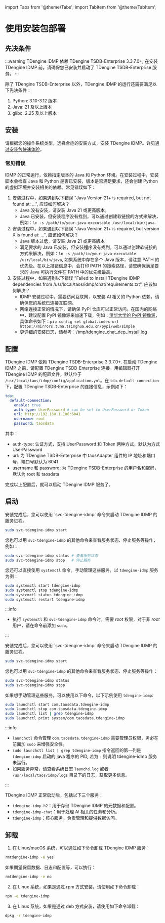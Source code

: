 import Tabs from '@theme/Tabs';
import TabItem from '@theme/TabItem';

# 使用安装包部署

## 先决条件

:::warning
TDengine IDMP 依赖 TDengine TSDB-Enterprise 3.3.7.0+, 在安装 TDengine IDMP 前，请确保您已安装并启动了 TDengine TSDB-Enterprise 服务。
:::

除了 TDengine TSDB-Enterprise 以外，TDengine IDMP 的运行还需要满足以下先决条件：

1. Python: 3.10-3.12 版本
1. Java: 21 及以上版本
1. glibc: 2.25 及以上版本

## 安装

请根据您的操作系统类型，选择合适的安装方式，安装 TDengine IDMP。详见[通过安装包快速体验](../../get-started/get-started-installer)。

### 常见错误

IDMP 的正常运行，依赖指定版本的 Java 和 Python 环境。在安装过程中，安装脚本会检查 Java 和 Python 是否已安装，版本是否满足要求，还会创建 Python 的虚拟环境并安装相关的依赖。常见错误如下：

1. 安装过程中，如果遇到以下错误 "Java Version 21+ is required, but not found at: ...", 应该如何解决？
    - Java 没有安装，请安装 Java 21 或更高版本。
    - Java 已安装，但安装程序没有找到，可以通过创建软链接的方式来解决，例如：`ln -s /path/to/your-java-executable /usr/local/bin/java`.
2. 安装过程中，如果遇到以下错误 "Java Version 21+ is required, but version X is found at: ...", 应该如何解决？ 
    - Java 版本过低，请安装 Java 21 或更高版本。
    - 满足要求的 Java 已安装，但安装程序没有找到，可以通过创建软链接的方式来解决，例如：`ln -s /path/to/your-java-executable /usr/local/bin/java`, 如果系统中存在多个 Java 版本，请注意 PATH 的优先级。在以上报错信息中，会打印 PATH 的搜索路径，请您确保满足要求的 Java 可执行文件在 PATH 中的优先级最高。
3. 安装过程中，如果遇到以下错误 "Failed to install TDengine IDMP dependencies from /usr/local/taos/idmp/chat/requirements.txt", 应该如何解决？
    - IDMP 安装过程中，需要访问互联网，以安装 AI 相关的 Python 依赖，请确保您的系统已连接互联网。
    - 网络连接正常的情况下，请确保 PyPI 仓库可以正常访问。在国内的网络中，建议配置 PyPI 镜像源来加速下载，例如：[清华大学的 PyPI 镜像源](https://pypi.tuna.tsinghua.edu.cn/)，具体命令如下：`pip config set global.index-url https://mirrors.tuna.tsinghua.edu.cn/pypi/web/simple`
    - 更详细的安装日志，请参考：/tmp/tdengine_chat_dep_install.log

## 配置

TDengine IDMP 依赖 TDengine TSDB-Enterprise 3.3.7.0+. 在启动 TDengine IDMP 之前，请配置 TDengine TSDB-Enterprise 连接。用编辑器打开 TDengine IDMP 的配置文件，默认位于 `/usr/local/taos/idmp/config/application.yml`。在 `tda.default-connection` 下，配置 TDengine TSDB-Enterprise 的连接信息，示例如下：

```yaml
tda:
  default-connection:
    enable: true
    auth-type: UserPassword # can be set to UserPassword or Token
    url: http://192.168.1.100:6041
    username: root
    password: taosdata
```

其中：
- auth-type: 认证方式，支持 UserPassword 和 Token 两种方式，默认为方式 UserPassword
- url: 为 TDengine TSDB-Enterprise 中 taosAdapter 组件的 IP 地址和端口号，端口号默认为 6041
- username 和 password: 为 TDengine TSDB-Enterprise 的用户名和密码，默认为 root 和 taosdata

完成以上配置后，就可以启动 TDengine IDMP 服务了。

## 启动

<Tabs>

<TabItem label="Linux 系统" value="linux">
安装完成后，您可以使用 `svc-tdengine-idmp` 命令来启动 TDengine IDMP 的服务进程。

```bash
sudo svc-tdengine-idmp start
```

您也可以用 `svc-tdengine-idmp` 的其他命令来查看服务状态、停止服务等操作，例如：

```bash
sudo svc-tdengine-idmp status # 查看服务状态
sudo svc-tdengine-idmp stop   # 停止服务
```

您还可以直接使用 `systemctl` 命令，手动管理这些服务，以 `tdengine-idmp` 服务为例：

```bash
sudo systemctl start tdengine-idmp
sudo systemctl stop tdengine-idmp
sudo systemctl status tdengine-idmp
sudo systemctl restart tdengine-idmp
```

:::info

- 执行 `systemctl` 和 `svc-tdengine-idmp` 命令时，需要 _root_ 权限，对于非 _root_ 用户，请在命令前添加 `sudo`。

:::
</TabItem>

<TabItem label="macOS 系统" value="macos">
安装完成后，您可以使用 `svc-tdengine-idmp` 命令来启动 TDengine IDMP 的服务进程。

```bash
sudo svc-tdengine-idmp start
```

您也可以用 `svc-tdengine-idmp` 的其他命令来查看服务状态、停止服务等操作：

```bash
sudo svc-tdengine-idmp status
sudo svc-tdengine-idmp stop
```

如果想手动管理这些服务，可以使用以下命令，以下示例使用 `tdengine-idmp`:

```bash
sudo launchctl start com.taosdata.tdengine-idmp
sudo launchctl stop com.taosdata.tdengine-idmp
sudo launchctl list | grep tdengine-idmp
sudo launchctl print system/com.taosdata.tdengine-idmp
```

:::info

- `launchctl` 命令管理 `com.taosdata.tdengine-idmp` 需要管理员权限，务必在前面加 `sudo` 来增强安全性。
- `sudo launchctl list | grep tdengine-idmp` 指令返回的第一列是 `tdengine-idmp` 启动的 java 程序的 PID, 若为 `-` 则说明 tdengine-idmp 服务未运行。
- 如果服务异常，请查看系统日志 `launchd.log` 或者 `/usr/local/taos/idmp/logs` 目录下的日志，获取更多信息。

:::
</TabItem>

</Tabs>

TDengine IDMP 正常启动后，包括以下三个服务：

- `tdengine-idmp-h2`：用于存储 TDengine IDMP 的元数据和配置。
- `tdengine-idmp-chat`：用于处理 AI 相关的任务和分析。
- `tdengine-idmp`：核心服务，负责管理和提供数据访问。

## 卸载

1. 在 Linux/macOS 系统，可以通过如下命令卸载 TDengine IDMP 服务：

```bash
rmtdengine-idmp -e yes
```

如果期望保留数据、日志和配置等，可以执行：

```bash
rmtdengine-idmp -e no
```

2. 在 Linux 系统，如果是通过 rpm 方式安装，请使用如下命令卸载：

```bash
rpm -e tdengine-idmp
```

3. 在 Linux 系统，如果是通过 deb 方式安装，请使用如下命令卸载：

```bash
dpkg -r tdengine-idmp
```
